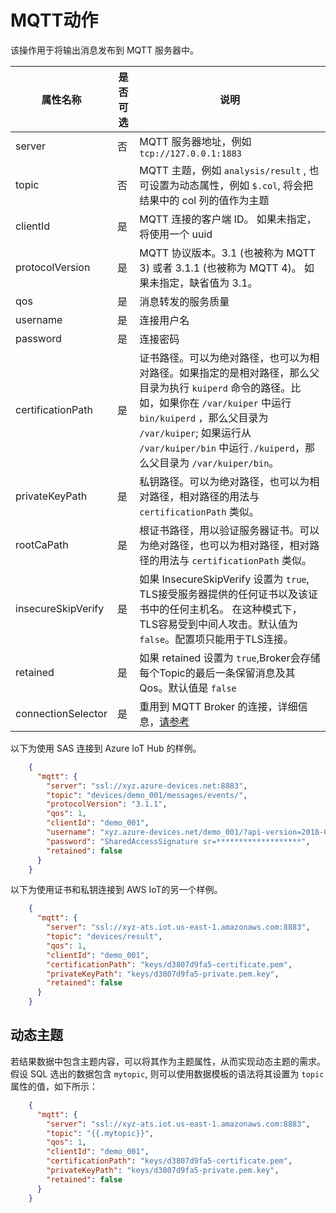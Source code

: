 # MQTT动作

该操作用于将输出消息发布到 MQTT 服务器中。

| 属性名称               | 是否可选 | 说明                                                                                                                                                                                        |
|--------------------|------|-------------------------------------------------------------------------------------------------------------------------------------------------------------------------------------------|
| server             | 否    | MQTT  服务器地址，例如 `tcp://127.0.0.1:1883`                                                                                                                                                     |
| topic              | 否    | MQTT 主题，例如 `analysis/result` , 也可设置为动态属性，例如 `$.col`, 将会把结果中的 col 列的值作为主题                                                                                                                  |
| clientId           | 是    | MQTT 连接的客户端 ID。 如果未指定，将使用一个 uuid                                                                                                                                                          |
| protocolVersion    | 是    | MQTT 协议版本。3.1 (也被称为 MQTT 3) 或者 3.1.1 (也被称为 MQTT 4)。 如果未指定，缺省值为 3.1。                                                                                                                       |
| qos                | 是    | 消息转发的服务质量                                                                                                                                                                                 |
| username           | 是    | 连接用户名                                                                                                                                                                                     |
| password           | 是    | 连接密码                                                                                                                                                                                      |
| certificationPath  | 是    | 证书路径。可以为绝对路径，也可以为相对路径。如果指定的是相对路径，那么父目录为执行 `kuiperd` 命令的路径。比如，如果你在 `/var/kuiper` 中运行 `bin/kuiperd` ，那么父目录为 `/var/kuiper`; 如果运行从 `/var/kuiper/bin` 中运行`./kuiperd`，那么父目录为 `/var/kuiper/bin`。 |
| privateKeyPath     | 是    | 私钥路径。可以为绝对路径，也可以为相对路径，相对路径的用法与 `certificationPath` 类似。                                                                                                                                    |
| rootCaPath         | 是    | 根证书路径，用以验证服务器证书。可以为绝对路径，也可以为相对路径，相对路径的用法与 `certificationPath` 类似。                                                                                                                         |
| insecureSkipVerify | 是    | 如果 InsecureSkipVerify 设置为 `true`, TLS接受服务器提供的任何证书以及该证书中的任何主机名。 在这种模式下，TLS容易受到中间人攻击。默认值为`false`。配置项只能用于TLS连接。                                                                              |
| retained           | 是    | 如果 retained 设置为 `true`,Broker会存储每个Topic的最后一条保留消息及其Qos。默认值是 `false`                                                                                                                        |
| connectionSelector | 是    | 重用到 MQTT Broker 的连接，详细信息，[请参考](../../sources/builtin/mqtt.md#connectionselector)                                                                                                          |

以下为使用 SAS 连接到 Azure IoT Hub 的样例。
```json
    {
      "mqtt": {
        "server": "ssl://xyz.azure-devices.net:8883",
        "topic": "devices/demo_001/messages/events/",
        "protocolVersion": "3.1.1",
        "qos": 1,
        "clientId": "demo_001",
        "username": "xyz.azure-devices.net/demo_001/?api-version=2018-06-30",
        "password": "SharedAccessSignature sr=*******************",
        "retained": false
      }
    }
```

以下为使用证书和私钥连接到 AWS IoT的另一个样例。

```json
    {
      "mqtt": {
        "server": "ssl://xyz-ats.iot.us-east-1.amazonaws.com:8883",
        "topic": "devices/result",
        "qos": 1,
        "clientId": "demo_001",
        "certificationPath": "keys/d3807d9fa5-certificate.pem",
        "privateKeyPath": "keys/d3807d9fa5-private.pem.key",
        "retained": false
      }
    }
```

## 动态主题

若结果数据中包含主题内容，可以将其作为主题属性，从而实现动态主题的需求。假设 SQL 选出的数据包含 `mytopic`, 则可以使用数据模板的语法将其设置为 `topic` 属性的值，如下所示：

```json
    {
      "mqtt": {
        "server": "ssl://xyz-ats.iot.us-east-1.amazonaws.com:8883",
        "topic": "{{.mytopic}}",
        "qos": 1,
        "clientId": "demo_001",
        "certificationPath": "keys/d3807d9fa5-certificate.pem",
        "privateKeyPath": "keys/d3807d9fa5-private.pem.key",
        "retained": false
      }
    }
```

